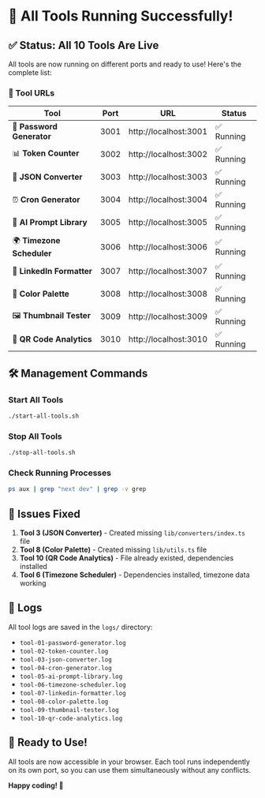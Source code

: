 # 🚀 All Tools Running Successfully!

## ✅ Status: All 10 Tools Are Live

All tools are now running on different ports and ready to use! Here's the complete list:

### 📱 Tool URLs

| Tool | Port | URL | Status |
|------|------|-----|--------|
| 🔐 **Password Generator** | 3001 | http://localhost:3001 | ✅ Running |
| 📊 **Token Counter** | 3002 | http://localhost:3002 | ✅ Running |
| 🔄 **JSON Converter** | 3003 | http://localhost:3003 | ✅ Running |
| ⏰ **Cron Generator** | 3004 | http://localhost:3004 | ✅ Running |
| 🤖 **AI Prompt Library** | 3005 | http://localhost:3005 | ✅ Running |
| 🌍 **Timezone Scheduler** | 3006 | http://localhost:3006 | ✅ Running |
| 💼 **LinkedIn Formatter** | 3007 | http://localhost:3007 | ✅ Running |
| 🎨 **Color Palette** | 3008 | http://localhost:3008 | ✅ Running |
| 🖼️ **Thumbnail Tester** | 3009 | http://localhost:3009 | ✅ Running |
| 📱 **QR Code Analytics** | 3010 | http://localhost:3010 | ✅ Running |

## 🛠️ Management Commands

### Start All Tools
```bash
./start-all-tools.sh
```

### Stop All Tools
```bash
./stop-all-tools.sh
```

### Check Running Processes
```bash
ps aux | grep "next dev" | grep -v grep
```

## 🔧 Issues Fixed

1. **Tool 3 (JSON Converter)** - Created missing `lib/converters/index.ts` file
2. **Tool 8 (Color Palette)** - Created missing `lib/utils.ts` file
3. **Tool 10 (QR Code Analytics)** - File already existed, dependencies installed
4. **Tool 6 (Timezone Scheduler)** - Dependencies installed, timezone data working

## 📝 Logs

All tool logs are saved in the `logs/` directory:
- `tool-01-password-generator.log`
- `tool-02-token-counter.log`
- `tool-03-json-converter.log`
- `tool-04-cron-generator.log`
- `tool-05-ai-prompt-library.log`
- `tool-06-timezone-scheduler.log`
- `tool-07-linkedin-formatter.log`
- `tool-08-color-palette.log`
- `tool-09-thumbnail-tester.log`
- `tool-10-qr-code-analytics.log`

## 🎉 Ready to Use!

All tools are now accessible in your browser. Each tool runs independently on its own port, so you can use them simultaneously without any conflicts.

**Happy coding! 🚀**
